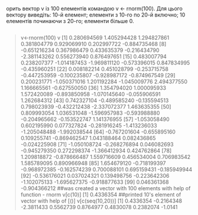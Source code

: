 орить вектор v із 100 елементів командою v <- rnorm(100). Для цього
вектору виведіть: 10-й елемент; елементи з 10-го по 20-й включно; 10
елементів починаючи з 20-го; елементи більше 0.
```R
```
> v<-rnorm(100)
> v
[1]  0.280694569  1.405294428  1.294827861  0.381804779  0.929069910  0.202997722 -0.884735468
[8] -0.651216234  0.367986479  0.433635379 -0.216434790 -2.381143262  0.556273940  0.876497651
[15]  0.483007794  0.238207377 -1.014187453 -1.969811120 -0.573396015  0.847834995 -0.435960251
[22]  0.008182214  0.451028799 -0.253715758 -0.447253959 -0.100235807 -0.928987172 -0.874967549
[29]  0.200231771 -1.050371016  1.201192284 -1.045009776  2.494377550  1.166665561 -0.627550050
[36]  1.354794020  1.000095933  1.572420089 -0.893850958 -1.070145640 -0.055906591  1.262684312
[43]  0.742327104 -0.489585240 -0.135594513  0.798023939 -0.432212438 -2.337072377  1.463635355
[50]  0.809993054  1.036531048 -1.596957983 -0.593988880 -0.204965662 -0.153522747  1.141376955
[57] -1.053058490  0.602195990  0.077327824 -0.281916245 -1.413236033 -1.205048488 -1.992038544
[64] -0.767201604 -0.655895160  0.109255741 -0.869462547  1.043188464  0.082436865 -0.024225908
[71] -1.050108724 -0.268276894  0.046082693 -0.945279350  0.272298374 -1.366412934  0.424762864
[78]  1.209818872 -0.878666487  1.559716609  0.456534004  0.706983542  1.585789095  0.890966948
[85]  1.654679120 -0.718199397 -0.968972385 -0.162574239  0.700088101  0.695159431 -0.185949944
[92] -0.536176021  0.037024321  0.139498756 -0.223642306 -1.102075133 -1.695627375 -0.918877633
[99]  0.046361368 -0.904366212
##was created a vector with 100 elements with help of function - rnorm 
> v[c(10)]
[1] 0.4336354
##printed 10's element of vector with help of [()]
> v[c(seq(10,20))]
[1]  0.4336354 -0.2164348 -2.3811433  0.5562739  0.8764977  0.4830078  0.2382074 -1.0141
